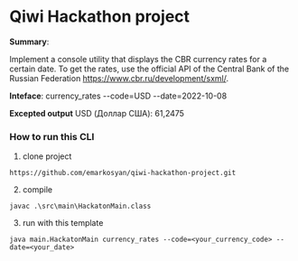 # Qiwi Hackathon project

**Summary**:

Implement a console utility that displays the CBR currency rates for a certain date. 
To get the rates, use the official API of the Central Bank of the Russian Federation https://www.cbr.ru/development/sxml/.

**Inteface**:
currency_rates --code=USD --date=2022-10-08

**Excepted output**
USD (Доллар США): 61,2475

### How to run this CLI

1) clone project

`https://github.com/emarkosyan/qiwi-hackathon-project.git`

2) compile

`javac .\src\main\HackatonMain.class`

3) run with this template

`java main.HackatonMain currency_rates --code=<your_currency_code> --date=<your_date>`
